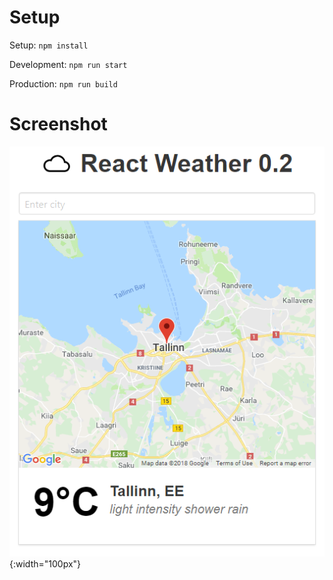 # Setup
Setup: ```npm install```

Development: ```npm run start```

Production: ```npm run build```

# Screenshot
![Screenshot](/screenshots/screenshot.PNG?raw=true){:width="100px"}